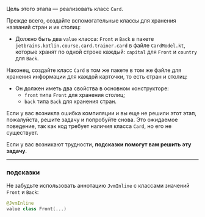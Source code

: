 Цель этого этапа — реализовать класс `Card`.

Прежде всего, создайте вспомогательные классы для хранения названий стран и их столиц:

- Должно быть два `value` класса: `Front` и `Back` в пакете `jetbrains.kotlin.course.card.trainer.card` в файле `CardModel.kt`, которые хранят по одной строке каждый: `capital` для `Front` и `country` для `Back`.

Наконец, создайте класс `Card` в том же пакете в том же файле для хранения информации для каждой карточки, то есть стран и столиц:

- Он должен иметь два свойства в основном конструкторе:
    - `front` типа `Front` для хранения столиц;
    - `back` типа `Back` для хранения стран.

<div class="hint" title="Нажмите на меня, если вы нажали Проверить и обнаружили ошибку компиляции">

  Если у вас возникла ошибка компиляции и вы еще не решили этот этап, пожалуйста, решите задачу и попробуйте снова. Это ожидаемое поведение, так как код требует наличия класса `Card`, но его не существует.
</div>

Если у вас возникают трудности, **подсказки помогут вам решить эту задачу**.

----

### подсказки

<div class="hint" title="Нажмите на меня, чтобы узнать о аннотации JvmInline для классов-наследников">

Не забудьте использовать аннотацию `JvmInline` с классами значений `Front` и `Back`:
```kotlin
@JvmInline
value class Front(...)
```
</div>
